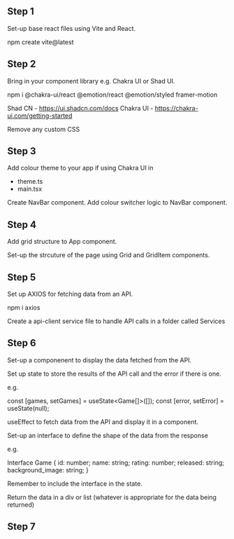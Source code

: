 ## Step 1

Set-up base react files using Vite and React.

npm create vite@latest

## Step 2

Bring in your component library e.g. Chakra UI or Shad UI.

npm i @chakra-ui/react @emotion/react @emotion/styled framer-motion

Shad CN - https://ui.shadcn.com/docs
Chakra UI - https://chakra-ui.com/getting-started

Remove any custom CSS

## Step 3

Add colour theme to your app if using Chakra UI in

  - theme.ts
  - main.tsx

Create NavBar component. Add colour switcher logic to NavBar component.

## Step 4

Add grid structure to App component.

Set-up the strcuture of the page using Grid and GridItem components.

## Step 5

Set up AXIOS for fetching data from an API.

npm i axios

Create a api-client service file to handle API calls in a folder called Services

## Step 6

Set-up a componenent to display the data fetched from the API.

Set up state to store the results of the API call and the error if there is one.

e.g.

const [games, setGames] = useState<Game[]>([]);
const [error, setError] = useState(null);

useEffect to fetch data from the API and display it in a component.

Set-up an interface to define the shape of the data from the response

e.g.

Interface Game {
    id: number;
    name: string;
    rating: number;
    released: string;
    background_image: string;
}

Remember to include the interface in the state.

Return the data in a div or list (whatever is appropriate for the data being returned)

## Step 7



